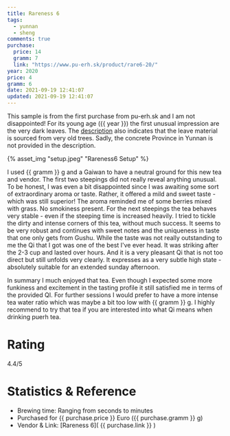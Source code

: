 ```yaml
---
title: Rareness 6
tags:
  - yunnan
  - sheng
comments: true
purchase:
  price: 14
  gramm: 7
  link: "https://www.pu-erh.sk/product/rare6-20/"
year: 2020
price: 4
gramm: 6
date: 2021-09-19 12:41:07
updated: 2021-09-19 12:41:07
---
```



This sample is from the first purchase from pu-erh.sk and I am not disappointed!
For its young age ({{ year }}) the first unusual impression are the very dark leaves. The [description](https://www.pu-erh.sk/product/rare6-20/) also indicates that the leave material is sourced from very old trees. Sadly, the concrete Province in Yunnan is not provided in the description.

{% asset_img "setup.jpeg" "Rareness6 Setup"  %}


<!-- more -->

I used {{ gramm }} g and a Gaiwan to have a neutral ground for this new tea and vendor.
The first two steepings did not really reveal anything unusual. To be honest, I was even a bit disappointed since I was awaiting some sort of extraordinary aroma or taste. Rather, it offered a mild and sweet taste - which was still superior! The aroma reminded me of some berries mixed with grass. No smokiness present.
For the next steepings the tea behaves very stable - even if the steeping time is increased heavily. I tried to tickle the dirty and intense corners of this tea, without much success. It seems to be very robust and continues with sweet notes and the uniqueness in taste that one only gets from Gushu.
While the taste was not really outstanding to me the Qi that I got was one of the best I've ever head. It was striking after the 2-3 cup and lasted over hours. And it is a very pleasant Qi that is not too direct but still unfolds very clearly. It expresses as a very subtle high state - absolutely suitable for an extended sunday afternoon.


<!--
1st brewing
- relativ mild; noch nichts ungewöhnliches

2st 
-  immer noch sehr mild aber auch süß

3st
- astringenz kommt hinzu - ansonsten eher unauffällig

4th
- still very subtle although very strong characteristics of QI are coming through. Subtle high state (cha zui)

5th
-->


In summary I much enjoyed that tea. Even though I expected some more funkiness and excitement in the tasting profile it still satisfied me in terms of the provided QI. For further sessions I would prefer to have a more intense tea water ratio which was maybe a bit too low with {{ gramm }} g. I highly recommend to try that tea if you are interested into what Qi means when drinking puerh tea.


# Rating
4.4/5

# Statistics & Reference
- Brewing time: Ranging from seconds to minutes
- Purchased for {{ purchase.price }} Euro ({{ purchase.gramm }} g)
- Vendor & Link: [Rareness 6]( {{ purchase.link }} )


